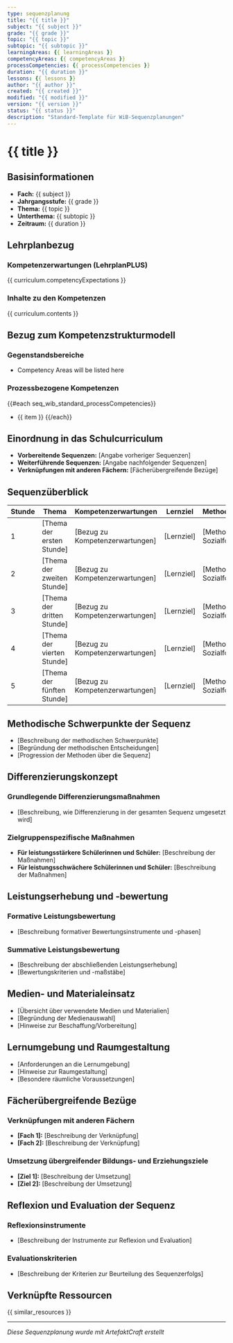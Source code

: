 ```yaml
---
type: sequenzplanung
title: "{{ title }}"
subject: "{{ subject }}"
grade: "{{ grade }}"
topic: "{{ topic }}"
subtopic: "{{ subtopic }}"
learningAreas: {{ learningAreas }}
competencyAreas: {{ competencyAreas }}
processCompetencies: {{ processCompetencies }}
duration: "{{ duration }}"
lessons: {{ lessons }}
author: "{{ author }}"
created: "{{ created }}"
modified: "{{ modified }}"
version: "{{ version }}"
status: "{{ status }}"
description: "Standard-Template für WiB-Sequenzplanungen"
---
```


# {{ title }}

## Basisinformationen

- **Fach:** {{ subject }}
- **Jahrgangsstufe:** {{ grade }}
- **Thema:** {{ topic }}
- **Unterthema:** {{ subtopic }}
- **Zeitraum:** {{ duration }}

## Lehrplanbezug

### Kompetenzerwartungen (LehrplanPLUS)
{{ curriculum.competencyExpectations }}

### Inhalte zu den Kompetenzen
{{ curriculum.contents }}

## Bezug zum Kompetenzstrukturmodell

### Gegenstandsbereiche
- Competency Areas will be listed here

### Prozessbezogene Kompetenzen
{{#each seq_wib_standard_processCompetencies}}
- {{ item }}
{{/each}}

## Einordnung in das Schulcurriculum

- **Vorbereitende Sequenzen:** [Angabe vorheriger Sequenzen]
- **Weiterführende Sequenzen:** [Angabe nachfolgender Sequenzen]
- **Verknüpfungen mit anderen Fächern:** [Fächerübergreifende Bezüge]

## Sequenzüberblick

| Stunde | Thema | Kompetenzerwartungen | Lernziel | Methoden/Sozialformen | Materialien |
|--------|-------|----------------------|----------|----------------------|-------------|
| 1 | [Thema der ersten Stunde] | [Bezug zu Kompetenzerwartungen] | [Lernziel] | [Methoden und Sozialformen] | [Benötigte Materialien] |
| 2 | [Thema der zweiten Stunde] | [Bezug zu Kompetenzerwartungen] | [Lernziel] | [Methoden und Sozialformen] | [Benötigte Materialien] |
| 3 | [Thema der dritten Stunde] | [Bezug zu Kompetenzerwartungen] | [Lernziel] | [Methoden und Sozialformen] | [Benötigte Materialien] |
| 4 | [Thema der vierten Stunde] | [Bezug zu Kompetenzerwartungen] | [Lernziel] | [Methoden und Sozialformen] | [Benötigte Materialien] |
| 5 | [Thema der fünften Stunde] | [Bezug zu Kompetenzerwartungen] | [Lernziel] | [Methoden und Sozialformen] | [Benötigte Materialien] |

## Methodische Schwerpunkte der Sequenz

- [Beschreibung der methodischen Schwerpunkte]
- [Begründung der methodischen Entscheidungen]
- [Progression der Methoden über die Sequenz]

## Differenzierungskonzept

### Grundlegende Differenzierungsmaßnahmen

- [Beschreibung, wie Differenzierung in der gesamten Sequenz umgesetzt wird]

### Zielgruppenspezifische Maßnahmen

- **Für leistungsstärkere Schülerinnen und Schüler:** [Beschreibung der Maßnahmen]
- **Für leistungsschwächere Schülerinnen und Schüler:** [Beschreibung der Maßnahmen]

## Leistungserhebung und -bewertung

### Formative Leistungsbewertung

- [Beschreibung formativer Bewertungsinstrumente und -phasen]

### Summative Leistungsbewertung

- [Beschreibung der abschließenden Leistungserhebung]
- [Bewertungskriterien und -maßstäbe]

## Medien- und Materialeinsatz

- [Übersicht über verwendete Medien und Materialien]
- [Begründung der Medienauswahl]
- [Hinweise zur Beschaffung/Vorbereitung]

## Lernumgebung und Raumgestaltung

- [Anforderungen an die Lernumgebung]
- [Hinweise zur Raumgestaltung]
- [Besondere räumliche Voraussetzungen]

## Fächerübergreifende Bezüge

### Verknüpfungen mit anderen Fächern

- **[Fach 1]:** [Beschreibung der Verknüpfung]
- **[Fach 2]:** [Beschreibung der Verknüpfung]

### Umsetzung übergreifender Bildungs- und Erziehungsziele

- **[Ziel 1]:** [Beschreibung der Umsetzung]
- **[Ziel 2]:** [Beschreibung der Umsetzung]

## Reflexion und Evaluation der Sequenz

### Reflexionsinstrumente

- [Beschreibung der Instrumente zur Reflexion und Evaluation]

### Evaluationskriterien

- [Beschreibung der Kriterien zur Beurteilung des Sequenzerfolgs]

## Verknüpfte Ressourcen
{{ similar_resources }}

---

*Diese Sequenzplanung wurde mit ArtefaktCraft erstellt*
